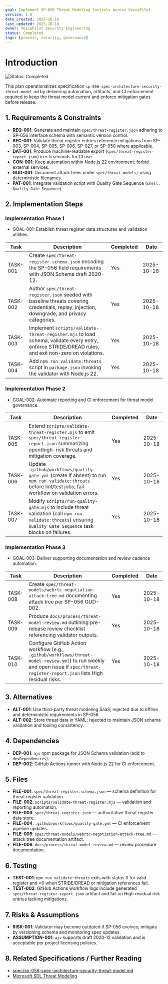 ```yaml
---
goal: Implement SP-056 Threat Modeling Controls Across VoicePilot
version: 1.0
date_created: 2025-10-18
last_updated: 2025-10-18
owner: VoicePilot Security Engineering
status: Completed
tags: [process, security, governance]
---
```


# Introduction

![Status: Completed](https://img.shields.io/badge/status-Completed-brightgreen)

This plan operationalizes specification `sp-056-spec-architecture-security-threat-model.md` by delivering automation, artifacts, and CI enforcement required to keep the threat model current and enforce mitigation gates before release.

## 1. Requirements & Constraints

- **REQ-001**: Generate and maintain `spec/threat-register.json` adhering to SP-056 interface schema with semantic version control.
- **SEC-001**: Validate threat register entries reference mitigations from SP-003, SP-004, SP-005, SP-006, SP-027, or SP-050 where applicable.
- **DAT-001**: Produce machine-readable export (`spec/threat-register-report.json`) in ≤ 5 seconds for CI use.
- **CON-001**: Keep automation within Node.js 22 environment; forbid external services.
- **GUD-001**: Document attack trees under `spec/threat-models/` using deterministic filenames.
- **PAT-001**: Integrate validation script with Quality Gate Sequence (`shell: Quality Gate Sequence`).

## 2. Implementation Steps

### Implementation Phase 1

- GOAL-001: Establish threat register data structures and validation utilities.

| Task | Description | Completed | Date |
|------|-------------|-----------|------|
| TASK-001 | Create `spec/threat-register.schema.json` encoding the SP-056 field requirements with JSON Schema draft 2020-12. | Yes | 2025-10-18 |
| TASK-002 | Author `spec/threat-register.json` seeded with baseline threats covering credentials, replay, injection, downgrade, and privacy categories. | Yes | 2025-10-18 |
| TASK-003 | Implement `scripts/validate-threat-register.mjs` to load schema, validate every entry, enforce STRIDE/DREAD rules, and exit non-zero on violations. | Yes | 2025-10-18 |
| TASK-004 | Add `npm run validate:threats` script in `package.json` invoking the validator with Node.js 22. | Yes | 2025-10-18 |

### Implementation Phase 2

- GOAL-002: Automate reporting and CI enforcement for threat model governance.

| Task | Description | Completed | Date |
|------|-------------|-----------|------|
| TASK-005 | Extend `scripts/validate-threat-register.mjs` to emit `spec/threat-register-report.json` summarizing open/high-risk threats and mitigation coverage. | Yes | 2025-10-18 |
| TASK-006 | Update `.github/workflows/quality-gate.yml` (create if absent) to run `npm run validate:threats` before lint/test jobs; fail workflow on validation errors. | Yes | 2025-10-18 |
| TASK-007 | Modify `scripts/run-quality-gate.mjs` to include threat validation (call `npm run validate:threats`) ensuring `Quality Gate Sequence` task blocks on failures. | Yes | 2025-10-18 |

### Implementation Phase 3

- GOAL-003: Deliver supporting documentation and review cadence automation.

| Task | Description | Completed | Date |
|------|-------------|-----------|------|
| TASK-008 | Create `spec/threat-models/webrtc-negotiation-attack-tree.md` documenting attack tree per SP-056 GUD-002. | Yes | 2025-10-18 |
| TASK-009 | Produce `docs/process/threat-model-review.md` outlining pre-release review checklist referencing validator outputs. | Yes | 2025-10-18 |
| TASK-010 | Configure GitHub Action workflow (e.g., `.github/workflows/threat-model-review.yml`) to run weekly and open issue if `spec/threat-register-report.json` lists High residual risks. | Yes | 2025-10-18 |

## 3. Alternatives

- **ALT-001**: Use third-party threat modeling SaaS; rejected due to offline and deterministic requirements in SP-056.
- **ALT-002**: Store threat data in YAML; rejected to maintain JSON schema validation and tooling consistency.

## 4. Dependencies

- **DEP-001**: `ajv` npm package for JSON Schema validation (add to `devDependencies`).
- **DEP-002**: GitHub Actions runner with Node.js 22 for CI enforcement.

## 5. Files

- **FILE-001**: `spec/threat-register.schema.json` — schema definition for threat register validation.
- **FILE-002**: `scripts/validate-threat-register.mjs` — validation and reporting automation.
- **FILE-003**: `spec/threat-register.json` — authoritative threat register data store.
- **FILE-004**: `.github/workflows/quality-gate.yml` — CI enforcement pipeline updates.
- **FILE-005**: `spec/threat-models/webrtc-negotiation-attack-tree.md` — attack tree documentation artifact.
- **FILE-006**: `docs/process/threat-model-review.md` — review procedure documentation.

## 6. Testing

- **TEST-001**: `npm run validate:threats` exits with status 0 for valid register and >0 when STRIDE/DREAD or mitigation references fail.
- **TEST-002**: GitHub Actions workflow logs include generated `spec/threat-register-report.json` artifact and fail on High residual risk entries lacking mitigations.

## 7. Risks & Assumptions

- **RISK-001**: Validator may become outdated if SP-056 evolves; mitigate by versioning schema and monitoring spec updates.
- **ASSUMPTION-001**: `ajv` supports draft 2020-12 validation and is acceptable per project licensing policies.

## 8. Related Specifications / Further Reading

- [spec/sp-056-spec-architecture-security-threat-model.md](../spec/sp-056-spec-architecture-security-threat-model.md)
- [Microsoft SDL Threat Modeling](https://learn.microsoft.com/en-us/security/engineering/threat-modeling-tool)
